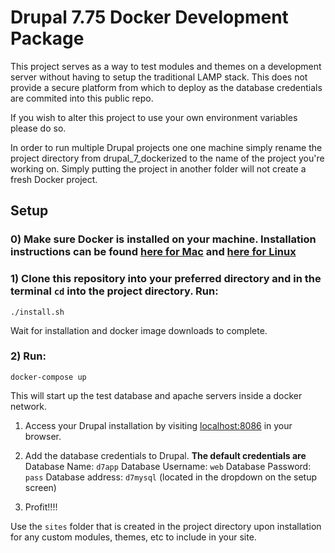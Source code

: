 # Drupal 7.75 Docker Development Package
This project serves as a way to test modules and themes on a development server without having to setup the traditional LAMP stack. This does not provide a secure platform from which to deploy as the database credentials are commited into this public repo.

If you wish to alter this project to use your own environment variables please do so.

In order to run multiple Drupal projects one one machine simply rename the project directory from drupal_7_dockerized to the name of the project you're working on. Simply putting the project in another folder will not create a fresh Docker project.

## Setup

### 0) Make sure Docker is installed on your machine. Installation instructions can be found [here for Mac](https://docs.docker.com/docker-for-mac/install/) and [here for Linux](https://docs.docker.com/engine/install/ubuntu/)

### 1) Clone this repository into your preferred directory and in the terminal `cd` into the project directory. Run:

```
./install.sh
```

Wait for installation and docker image downloads to complete.
 
### 2) Run:
```
docker-compose up
```

This will start up the test database and apache servers inside a docker network.

1. Access your Drupal installation by visiting [localhost:8086](localhost:8086) in your browser.

1. Add the database credentials to Drupal. **The default credentials are**
Database Name: `d7app`
Database Username: `web`
Database Password: `pass`
Database address: `d7mysql` (located in the dropdown on the setup screen)


1. Profit!!!!

Use the `sites` folder that is created in the project directory upon installation for any custom modules, themes, etc to include in your site.
